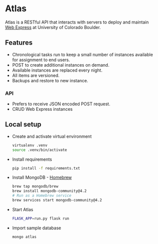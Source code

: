 # Atlas

Atlas is a RESTful API that interacts with servers to deploy and maintain [Web Express](https://github.com/CuBoulder/express) at University of Colorado Boulder.

## Features

* Chronological tasks run to keep a small number of instances available for assignment to end users.
* POST to create additional instances on demand.
* Available instances are replaced every night.
* All items are versioned.
* Backups and restore to new instance.

### API

* Prefers to receive JSON encoded POST request.
* CRUD Web Express instances

## Local setup

* Create and activate virtual environment

  ```sh
  virtualenv .venv
  source .venv/bin/activate
  ```

* Install requirements
  
  ```sh
  pip install -f requirements.txt
  ```

* Install MongoDB - [Homebrew](https://docs.mongodb.com/manual/tutorial/install-mongodb-on-os-x/)

  ```sh
  brew tap mongodb/brew
  brew install mongodb-community@4.2
  # Run as a Homebrew service
  brew services start mongodb-community@4.2
  ```

* Start Atlas

  ```sh
  FLASK_APP=run.py flask run
  ```

* Import sample database

  ```sh
  mongo atlas
  ```